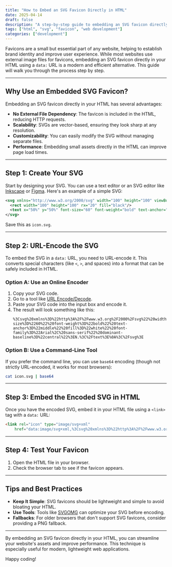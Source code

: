 ```yaml
---
title: "How to Embed an SVG Favicon Directly in HTML"
date: 2025-04-14
draft: false
description: "A step-by-step guide to embedding an SVG favicon directly in your HTML using data URLs."
tags: ["html", "svg", "favicon", "web development"]
categories: ["development"]
---
```


Favicons are a small but essential part of any website, helping to establish brand identity and improve user experience. While most websites use external image files for favicons, embedding an SVG favicon directly in your HTML using a `data:` URL is a modern and efficient alternative. This guide will walk you through the process step by step.

---

## **Why Use an Embedded SVG Favicon?**

Embedding an SVG favicon directly in your HTML has several advantages:

- **No External File Dependency**: The favicon is included in the HTML, reducing HTTP requests.
- **Scalability**: SVGs are vector-based, ensuring they look sharp at any resolution.
- **Customizability**: You can easily modify the SVG without managing separate files.
- **Performance**: Embedding small assets directly in the HTML can improve page load times.

---

## **Step 1: Create Your SVG**

Start by designing your SVG. You can use a text editor or an SVG editor like [Inkscape](https://inkscape.org/) or [Figma](https://www.figma.com/). Here's an example of a simple SVG:

```xml
<svg xmlns="http://www.w3.org/2000/svg" width="100" height="100" viewBox="0 0 100 100">
  <rect width="100" height="100" rx="20" fill="black"/>
  <text x="50%" y="50%" font-size="60" font-weight="bold" text-anchor="middle" fill="white" font-family="Arial, sans-serif" dominant-baseline="central">N.</text>
</svg>
```

Save this as `icon.svg`.

---

## **Step 2: URL-Encode the SVG**

To embed the SVG in a `data:` URL, you need to URL-encode it. This converts special characters (like `<`, `>`, and spaces) into a format that can be safely included in HTML.

### **Option A: Use an Online Encoder**
1. Copy your SVG code.
2. Go to a tool like [URL Encode/Decode](https://www.url-encode-decode.com/).
3. Paste your SVG code into the input box and encode it.
4. The result will look something like this:
   ```
   %3Csvg%20xmlns%3D%22http%3A%2F%2Fwww.w3.org%2F2000%2Fsvg%22%20width%3D%22100%22%20height%3D%22100%22%20viewBox%3D%220%200%20100%20100%22%3E%0A%20%20%3Crect%20width%3D%22100%22%20height%3D%22100%22%20rx%3D%2220%22%20fill%3D%22black%22%2F%3E%0A%20%20%3Ctext%20x%3D%2250%25%22%20y%3D%2250%25%22%20font-size%3D%2260%22%20font-weight%3D%22bold%22%20text-anchor%3D%22middle%22%20fill%3D%22white%22%20font-family%3D%22Arial%2C%20sans-serif%22%20dominant-baseline%3D%22central%22%3EN.%3C%2Ftext%3E%0A%3C%2Fsvg%3E
   ```

### **Option B: Use a Command-Line Tool**
If you prefer the command line, you can use `base64` encoding (though not strictly URL-encoded, it works for most browsers):

```bash
cat icon.svg | base64
```

---

## **Step 3: Embed the Encoded SVG in HTML**

Once you have the encoded SVG, embed it in your HTML file using a `<link>` tag with a `data:` URL:

```html
<link rel="icon" type="image/svg+xml"
    href="data:image/svg+xml,%3Csvg%20xmlns%3D%22http%3A%2F%2Fwww.w3.org%2F2000%2Fsvg%22%20width%3D%22100%22%20height%3D%22100%22%20viewBox%3D%220%200%20100%20100%22%3E%0A%20%20%3Crect%20width%3D%22100%22%20height%3D%22100%22%20rx%3D%2220%22%20fill%3D%22black%22%2F%3E%0A%20%20%3Ctext%20x%3D%2250%25%22%20y%3D%2250%25%22%20font-size%3D%2260%22%20font-weight%3D%22bold%22%20text-anchor%3D%22middle%22%20fill%3D%22white%22%20font-family%3D%22Arial%2C%20sans-serif%22%20dominant-baseline%3D%22central%22%3EN.%3C%2Ftext%3E%0A%3C%2Fsvg%3E">
```

---

## **Step 4: Test Your Favicon**

1. Open the HTML file in your browser.
2. Check the browser tab to see if the favicon appears.

---

## **Tips and Best Practices**

- **Keep It Simple**: SVG favicons should be lightweight and simple to avoid bloating your HTML.
- **Use Tools**: Tools like [SVGOMG](https://jakearchibald.github.io/svgomg/) can optimize your SVG before encoding.
- **Fallbacks**: For older browsers that don't support SVG favicons, consider providing a PNG fallback.

---

By embedding an SVG favicon directly in your HTML, you can streamline your website's assets and improve performance. This technique is especially useful for modern, lightweight web applications.

Happy coding!